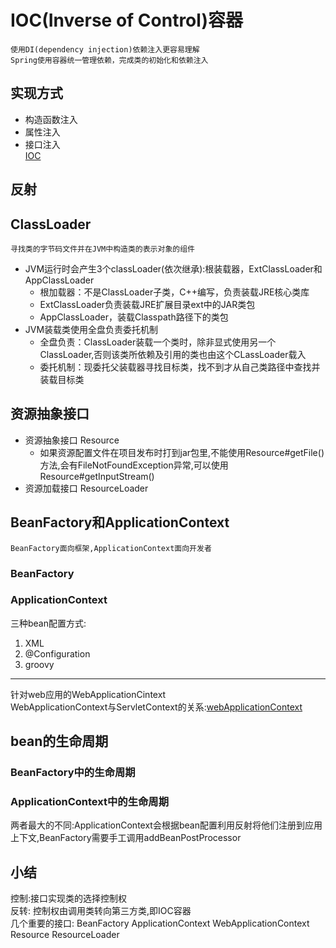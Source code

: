 # IOC(Inverse of Control)容器
    使用DI(dependency injection)依赖注入更容易理解
    Spring使用容器统一管理依赖，完成类的初始化和依赖注入
## 实现方式
* 构造函数注入
* 属性注入
* 接口注入  
[IOC](../src/main/java/com/smart/ioc)
## 反射 
## ClassLoader 
    寻找类的字节码文件并在JVM中构造类的表示对象的组件
* JVM运行时会产生3个classLoader(依次继承):根装载器，ExtClassLoader和AppClassLoader
    * 根加载器：不是ClassLoader子类，C++编写，负责装载JRE核心类库
    * ExtClassLoader负责装载JRE扩展目录ext中的JAR类包
    * AppClassLoader，装载Classpath路径下的类包
* JVM装载类使用全盘负责委托机制
    * 全盘负责：ClassLoader装载一个类时，除非显式使用另一个ClassLoader,否则该类所依赖及引用的类也由这个CLassLoader载入
    * 委托机制：现委托父装载器寻找目标类，找不到才从自己类路径中查找并装载目标类
## 资源抽象接口
* 资源抽象接口 Resource
    * 如果资源配置文件在项目发布时打到jar包里,不能使用Resource#getFile()方法,会有FileNotFoundException异常,可以使用Resource#getInputStream()
* 资源加载接口 ResourceLoader
## BeanFactory和ApplicationContext
    BeanFactory面向框架,ApplicationContext面向开发者
### BeanFactory
### ApplicationContext
三种bean配置方式:
1. XML
2. @Configuration
3. groovy  
***
针对web应用的WebApplicationCintext  
WebApplicationContext与ServletContext的关系:[webApplicationContext](https://www.cnblogs.com/brolanda/p/4265597.html)
## bean的生命周期
### BeanFactory中的生命周期
### ApplicationContext中的生命周期
两者最大的不同:ApplicationContext会根据bean配置利用反射将他们注册到应用上下文,BeanFactory需要手工调用addBeanPostProcessor
## 小结
控制:接口实现类的选择控制权  
反转: 控制权由调用类转向第三方类,即IOC容器  
几个重要的接口: BeanFactory ApplicationContext WebApplicationContext Resource ResourceLoader
